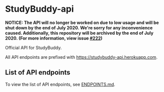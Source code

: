 # StudyBuddy-api

**NOTICE: The API will no longer be worked on due to low usage and will be shut down by the end of July 2020.
We're sorry for any inconvenience caused. Additionally, this repository will be archived by the end of July 2020. (For more information, view issue [#222](https://github.com/EdricChan03/StudyBuddy-api/issues/222))**

Official API for StudyBuddy.

All API endpoints are prefixed with <https://studybuddy-api.herokuapp.com>.

## List of API endpoints

To view the list of API endpoints, see [ENDPOINTS.md](/ENDPOINTS.md).
